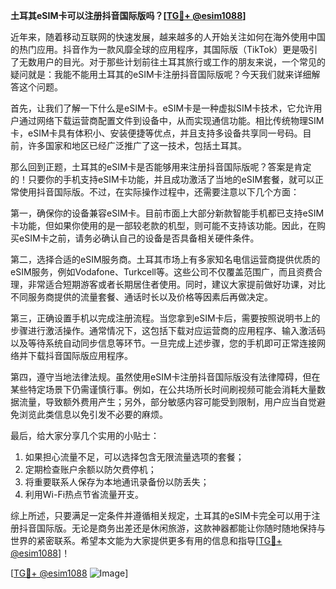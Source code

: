 **土耳其eSIM卡可以注册抖音国际版吗？[[TG💪+ @esim1088](https://t.me/s/esim1088)]**

近年来，随着移动互联网的快速发展，越来越多的人开始关注如何在海外使用中国的热门应用。抖音作为一款风靡全球的应用程序，其国际版（TikTok）更是吸引了无数用户的目光。对于那些计划前往土耳其旅行或工作的朋友来说，一个常见的疑问就是：我能不能用土耳其的eSIM卡注册抖音国际版呢？今天我们就来详细解答这个问题。

首先，让我们了解一下什么是eSIM卡。eSIM卡是一种虚拟SIM卡技术，它允许用户通过网络下载运营商配置文件到设备中，从而实现通信功能。相比传统物理SIM卡，eSIM卡具有体积小、安装便捷等优点，并且支持多设备共享同一号码。目前，许多国家和地区已经广泛推广了这一技术，包括土耳其。

那么回到正题，土耳其的eSIM卡是否能够用来注册抖音国际版呢？答案是肯定的！只要你的手机支持eSIM卡功能，并且成功激活了当地的eSIM套餐，就可以正常使用抖音国际版。不过，在实际操作过程中，还需要注意以下几个方面：

第一，确保你的设备兼容eSIM卡。目前市面上大部分新款智能手机都已支持eSIM卡功能，但如果你使用的是一部较老款的机型，则可能不支持该功能。因此，在购买eSIM卡之前，请务必确认自己的设备是否具备相关硬件条件。

第二，选择合适的eSIM服务商。土耳其市场上有多家知名电信运营商提供优质的eSIM服务，例如Vodafone、Turkcell等。这些公司不仅覆盖范围广，而且资费合理，非常适合短期游客或者长期居住者使用。同时，建议大家提前做好功课，对比不同服务商提供的流量套餐、通话时长以及价格等因素后再做决定。

第三，正确设置手机以完成注册流程。当您拿到eSIM卡后，需要按照说明书上的步骤进行激活操作。通常情况下，这包括下载对应运营商的应用程序、输入激活码以及等待系统自动同步信息等环节。一旦完成上述步骤，您的手机即可正常连接网络并下载抖音国际版应用程序。

第四，遵守当地法律法规。虽然使用eSIM卡注册抖音国际版没有法律障碍，但在某些特定场景下仍需谨慎行事。例如，在公共场所长时间刷视频可能会消耗大量数据流量，导致额外费用产生；另外，部分敏感内容可能受到限制，用户应当自觉避免浏览此类信息以免引发不必要的麻烦。

最后，给大家分享几个实用的小贴士：
1. 如果担心流量不足，可以选择包含无限流量选项的套餐；
2. 定期检查账户余额以防欠费停机；
3. 将重要联系人保存为本地通讯录备份以防丢失；
4. 利用Wi-Fi热点节省流量开支。

综上所述，只要满足一定条件并遵循相关规定，土耳其的eSIM卡完全可以用于注册抖音国际版。无论是商务出差还是休闲旅游，这款神器都能让你随时随地保持与世界的紧密联系。希望本文能为大家提供更多有用的信息和指导[[TG💪+ @esim1088](https://t.me/s/esim1088)]！

[[TG💪+ @esim1088](https://t.me/s/esim1088) ![Image](https://i.postimg.cc/4NQfJmqS/Snipaste-2025-05-13-00-14-12.png)]